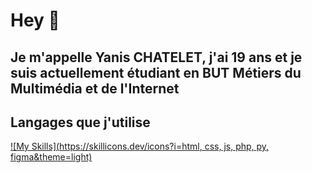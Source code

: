# Hey 👋
Je m'appelle Yanis CHATELET, j'ai 19 ans et je suis actuellement étudiant en BUT Métiers du Multimédia et de l'Internet
---
## Langages que j'utilise
[![My Skills](https://skillicons.dev/icons?i=html, css, js, php, py, figma&theme=light)](https://skillicons.dev)
<!--
**Guurido/Guurido** is a ✨ _special_ ✨ repository because its `README.md` (this file) appears on your GitHub profile.

Here are some ideas to get you started:

- 🔭 I’m currently working on ...
- 🌱 I’m currently learning ...
- 👯 I’m looking to collaborate on ...
- 🤔 I’m looking for help with ...
- 💬 Ask me about ...
- 📫 How to reach me: ...
- 😄 Pronouns: ...
- ⚡ Fun fact: ...
-->
